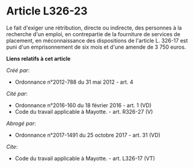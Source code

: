# Article L326-23

Le fait d'exiger une rétribution, directe ou indirecte, des personnes à la recherche d'un emploi, en contrepartie de la
fourniture de services de placement, en méconnaissance des dispositions de l'article L. 326-17 est puni d'un emprisonnement
de six mois et d'une amende de 3 750 euros.

**Liens relatifs à cet article**

_Créé par_:

  - Ordonnance n°2012-788 du 31 mai 2012 - art. 4

_Cité par_:

  - Ordonnance n°2016-160 du 18 février 2016 - art. 1 (VD)
  - Code du travail applicable à Mayotte. - art. R326-27 (V)

_Abrogé par_:

  - Ordonnance n°2017-1491 du 25 octobre 2017 - art. 31 (VD)

_Cite_:

  - Code du travail applicable à Mayotte. - art. L326-17 (VT)
